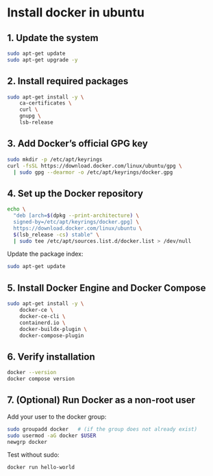 # Install docker in ubuntu 

## 1. Update the system
```bash
sudo apt-get update
sudo apt-get upgrade -y
```
##  2. Install required packages

```bash
sudo apt-get install -y \
    ca-certificates \
    curl \
    gnupg \
    lsb-release
```
## 3. Add Docker’s official GPG key

```bash
sudo mkdir -p /etc/apt/keyrings
curl -fsSL https://download.docker.com/linux/ubuntu/gpg \
  | sudo gpg --dearmor -o /etc/apt/keyrings/docker.gpg
```
## 4. Set up the Docker repository

```bash
echo \
  "deb [arch=$(dpkg --print-architecture) \
  signed-by=/etc/apt/keyrings/docker.gpg] \
  https://download.docker.com/linux/ubuntu \
  $(lsb_release -cs) stable" \
  | sudo tee /etc/apt/sources.list.d/docker.list > /dev/null
```
Update the package index:
```bash
sudo apt-get update
```
## 5. Install Docker Engine and Docker Compose

```bash
sudo apt-get install -y \
    docker-ce \
    docker-ce-cli \
    containerd.io \
    docker-buildx-plugin \
    docker-compose-plugin
```
## 6. Verify installation

```bash
docker --version
docker compose version
```

## 7. (Optional) Run Docker as a non-root user

Add your user to the docker group:

```bash
sudo groupadd docker   # (if the group does not already exist)
sudo usermod -aG docker $USER
newgrp docker
```

Test without sudo:

```bash
docker run hello-world
```